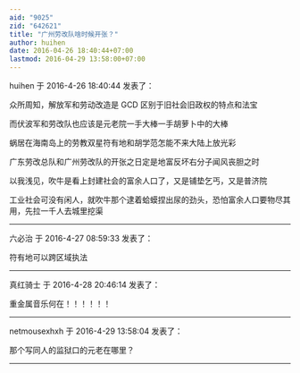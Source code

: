 ```yaml
---
aid: "9025"
zid: "642621"
title: "广州劳改队啥时候开张？"
author: huihen
date: 2016-04-26 18:40:44+07:00
lastmod: 2016-04-29 13:58:00+07:00
---
```


huihen 于 2016-4-26 18:40:44 发表了：

众所周知，解放军和劳动改造是 GCD 区别于旧社会旧政权的特点和法宝

而伏波军和劳改队也应该是元老院一手大棒一手胡萝卜中的大棒

蜗居在海南岛上的劳教双星符有地和胡学范怎能不来大陆上放光彩

广东劳改总队和广州劳改队的开张之日定是地富反坏右分子闻风丧胆之时

以我浅见，吹牛是看上封建社会的富余人口了，又是铺垫乞丐，又是普济院

工业社会可没有闲人，就吹牛那个逮着蛤蟆捏出尿的劲头，恐怕富余人口要物尽其用，先拉一千人去城里挖渠

---

六必治 于 2016-4-27 08:59:33 发表了：

符有地可以跨区域执法

---

真红骑士 于 2016-4-28 20:46:14 发表了：

重金属音乐何在！！！！！！

---

netmousexhxh 于 2016-4-29 13:58:04 发表了：

那个写同人的监狱口的元老在哪里？

---
